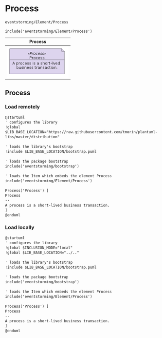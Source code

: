# Process


```text
eventstorming/Element/Process
```

```text
include('eventstorming/Element/Process')
```



| Process |
| :---: |
| ![illustration for Process](../../eventstorming/Element/Process.Local.png) |




## Process

### Load remotely
```plantuml
@startuml
' configures the library
!global $LIB_BASE_LOCATION="https://raw.githubusercontent.com/tmorin/plantuml-libs/master/distribution"

' loads the library's bootstrap
!include $LIB_BASE_LOCATION/bootstrap.puml

' loads the package bootstrap
include('eventstorming/bootstrap')

' loads the Item which embeds the element Process
include('eventstorming/Element/Process')

Process('Process') [
Process
--
A process is a short-lived business transaction.
]
@enduml
```

### Load locally
```plantuml
@startuml
' configures the library
!global $INCLUSION_MODE="local"
!global $LIB_BASE_LOCATION="../.."

' loads the library's bootstrap
!include $LIB_BASE_LOCATION/bootstrap.puml

' loads the package bootstrap
include('eventstorming/bootstrap')

' loads the Item which embeds the element Process
include('eventstorming/Element/Process')

Process('Process') [
Process
--
A process is a short-lived business transaction.
]
@enduml
```

